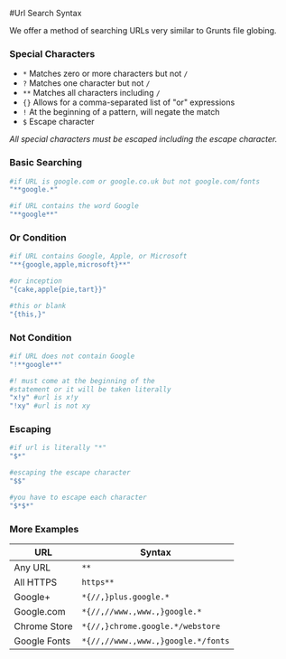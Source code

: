 #Url Search Syntax


We offer a method of searching URLs very similar to Grunts file globing.


### Special Characters
* `*`  Matches zero or more characters but not `/`
* `?`  Matches one character but not `/`
* `**` Matches all characters including `/`
* `{}` Allows for a comma-separated list of "or" expressions
* `!`  At the beginning of a pattern, will negate the match
* `$`  Escape character

_All special characters must be escaped including the escape character._

### Basic Searching
```coffeescript
#if URL is google.com or google.co.uk but not google.com/fonts
"**google.*"

#if URL contains the word Google
"**google**"
```


### Or Condition
```coffeescript
#if URL contains Google, Apple, or Microsoft
"**{google,apple,microsoft}**"

#or inception
"{cake,apple{pie,tart}}"

#this or blank
"{this,}"
```


### Not Condition
```coffeescript
#if URL does not contain Google
"!**google**"

#! must come at the beginning of the
#statement or it will be taken literally
"x!y" #url is x!y
"!xy" #url is not xy
```


### Escaping
```coffeescript
#if url is literally "*"
"$*"

#escaping the escape character
"$$"

#you have to escape each character
"$*$*"
```


### More Examples
| URL          | Syntax                             |
|--------------|------------------------------------|
| Any URL      | `**`                               |
| All HTTPS    | `https**`                          |
| Google+      | `*{//,}plus.google.*`              |
| Google.com   | `*{//,//www.,www.,}google.*`       |
| Chrome Store | `*{//,}chrome.google.*/webstore`   |
| Google Fonts | `*{//,//www.,www.,}google.*/fonts` |



